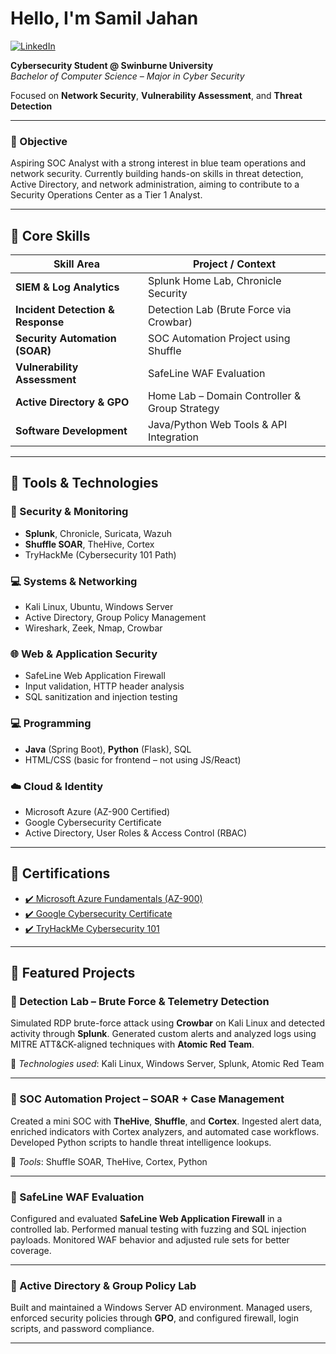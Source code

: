 # Hello, I'm Samil Jahan
[![LinkedIn](https://img.shields.io/badge/LinkedIn-blue?logo=linkedin&style=flat-square)](https://www.linkedin.com/in/samil-jahan-968458244/)

**Cybersecurity Student @ Swinburne University**  
_Bachelor of Computer Science – Major in Cyber Security_

Focused on **Network Security**, **Vulnerability Assessment**, and **Threat Detection**

---

### 🎯 Objective

Aspiring SOC Analyst with a strong interest in blue team operations and network security. Currently building hands-on skills in threat detection, Active Directory, and network administration, aiming to contribute to a Security Operations Center as a Tier 1 Analyst.

---

## 🧠 Core Skills

| Skill Area | Project / Context |
|------------|-------------------|
| **SIEM & Log Analytics** | Splunk Home Lab, Chronicle Security |
| **Incident Detection & Response** | Detection Lab (Brute Force via Crowbar) |
| **Security Automation (SOAR)** | SOC Automation Project using Shuffle |
| **Vulnerability Assessment** | SafeLine WAF Evaluation |
| **Active Directory & GPO** | Home Lab – Domain Controller & Group Strategy |
| **Software Development** | Java/Python Web Tools & API Integration |

---

## 🧰 Tools & Technologies

### 🔐 Security & Monitoring
- **Splunk**, Chronicle, Suricata, Wazuh  
- **Shuffle SOAR**, TheHive, Cortex  
- TryHackMe (Cybersecurity 101 Path)

### 💻 Systems & Networking
- Kali Linux, Ubuntu, Windows Server  
- Active Directory, Group Policy Management  
- Wireshark, Zeek, Nmap, Crowbar

### 🌐 Web & Application Security
- SafeLine Web Application Firewall  
- Input validation, HTTP header analysis  
- SQL sanitization and injection testing

### 💻 Programming
- **Java** (Spring Boot), **Python** (Flask), SQL  
- HTML/CSS (basic for frontend – not using JS/React)

### ☁️ Cloud & Identity
- Microsoft Azure (AZ-900 Certified)  
- Google Cybersecurity Certificate  
- Active Directory, User Roles & Access Control (RBAC)

---

## 🏅 Certifications

- [✔️ Microsoft Azure Fundamentals (AZ-900)](https://learn.microsoft.com/en-us/certifications/exams/az-900/)
- [✔️ Google Cybersecurity Certificate](https://grow.google/certificates/cybersecurity/)
- [✔️ TryHackMe Cybersecurity 101](https://tryhackme.com/)

---

## 🔬 Featured Projects

### 🔹 Detection Lab – Brute Force & Telemetry Detection

Simulated RDP brute-force attack using **Crowbar** on Kali Linux and detected activity through **Splunk**. Generated custom alerts and analyzed logs using MITRE ATT&CK-aligned techniques with **Atomic Red Team**.

🔗 _Technologies used_: Kali Linux, Windows Server, Splunk, Atomic Red Team

---

### 🔹 SOC Automation Project – SOAR + Case Management

Created a mini SOC with **TheHive**, **Shuffle**, and **Cortex**. Ingested alert data, enriched indicators with Cortex analyzers, and automated case workflows. Developed Python scripts to handle threat intelligence lookups.

🔗 _Tools_: Shuffle SOAR, TheHive, Cortex, Python

---

### 🔹 SafeLine WAF Evaluation

Configured and evaluated **SafeLine Web Application Firewall** in a controlled lab. Performed manual testing with fuzzing and SQL injection payloads. Monitored WAF behavior and adjusted rule sets for better coverage.

---

### 🔹 Active Directory & Group Policy Lab

Built and maintained a Windows Server AD environment. Managed users, enforced security policies through **GPO**, and configured firewall, login scripts, and password compliance.

---
